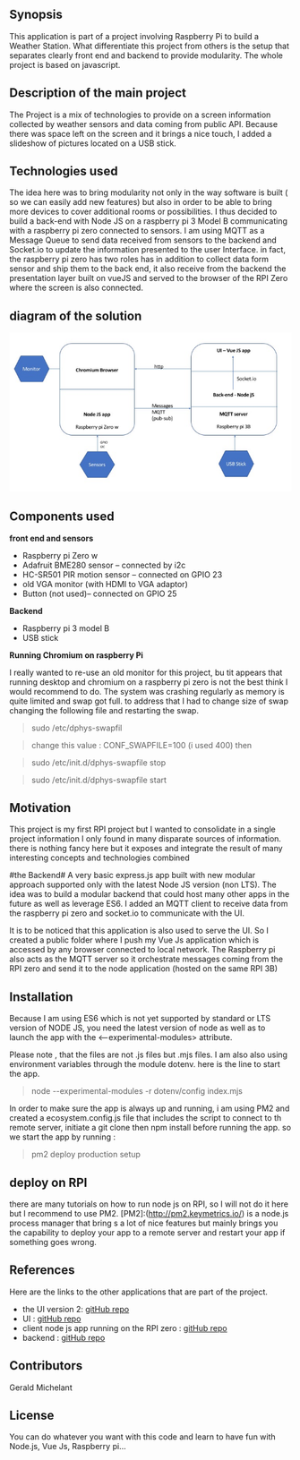 ## Synopsis

This application is part of a project involving Raspberry Pi to build a Weather Station. What differentiate this project from others is the setup that separates clearly front end and backend to provide modularity. The whole project is based on javascript.

## Description of the main project
The Project is a mix of technologies to provide on a screen information collected by weather sensors and data coming from public API. Because there was space left on the screen and it brings a nice touch, I added a slideshow of pictures located on a USB stick.

## Technologies used
The idea here was to bring modularity not only in the way software is built ( so we can easily add new features) but also in order to be able to bring more devices to cover additional rooms or possibilities. I thus decided to build a back-end with Node JS on a raspberry pi 3 Model B communicating with a raspberry pi zero connected to sensors. I am using MQTT as a Message Queue to send data received from sensors to the backend and Socket.io to update the information presented to the user Interface. in fact, the raspberry pi zero has two roles has in addition to collect data form sensor and ship them to the back end, it also receive from the backend the presentation layer built on vueJS and served to the browser of the RPI Zero where the screen is also connected.

## diagram of the solution
![diagram](/diagram-weather.jpg)

## Components used

**front end and sensors**

* Raspberry pi Zero w
* Adafruit BME280 sensor – connected by i2c 
* HC-SR501 PIR motion sensor – connected on GPIO 23
* old VGA monitor (with HDMI to VGA adaptor)
* Button (not used)– connected on GPIO 25 

**Backend**

* Raspberry pi 3 model B
* USB stick

**Running Chromium on raspberry Pi**

I really wanted to re-use an old monitor for this project, bu tit appears that running desktop and chromium on a raspberry pi zero is not the best think I would recommend to do. The system was crashing regularly as memory is quite limited and swap got full. to address that I had to change size of swap changing the following file and restarting the swap.

> sudo /etc/dphys-swapfil

> change this value : CONF_SWAPFILE=100 (i used 400)
 then

> sudo /etc/init.d/dphys-swapfile stop

> sudo /etc/init.d/dphys-swapfile start


## Motivation

This project is my first RPI project but I wanted to consolidate in a single project information I only found in many disparate sources of information. there is nothing fancy here but it exposes and integrate the result of many interesting concepts and technologies combined



#the Backend#
 A very basic express.js app built with new modular approach supported only with the latest Node JS version (non LTS). The idea was to build a modular backend that could host many other apps in the future as well as leverage ES6. I added  an MQTT client to receive data from the raspberry pi zero and socket.io to communicate with the UI.

 It is to be noticed that this application is also used to serve the UI. So I created a public folder where I push my Vue Js application which is accessed by any browser connected to local network.
 The Raspberry pi also acts as the MQTT server so it orchestrate messages coming from the RPI zero and send it to the node application (hosted on the same RPI 3B)

## Installation

Because I am using ES6 which is not yet supported by standard or LTS version of NODE JS, you need the latest version of node as well as to launch the app with the <--experimental-modules> attribute. 

Please note , that the files are not .js files but .mjs files. 
I am also also using environment variables through the module dotenv.
here is the line to start the app.

> node --experimental-modules -r dotenv/config index.mjs

In order to make sure the app is always up and running, i am using PM2 and created a ecosystem.config.js file that includes the script to connect to th remote server, initiate a git clone then npm install before running the app. 
so we start the app by running : 

> pm2 deploy production setup

## deploy on RPI
there are many tutorials on how to run node js on RPI, so I will not do it here but I recommend to use PM2. [PM2]:(http://pm2.keymetrics.io/) is a node.js process manager that bring s a lot of nice features but mainly brings you the capability to deploy your app to a remote server and restart your app if something goes wrong.

## References
Here are the links to the other applications that are part of the project.
* the UI version 2: [gitHub repo](https://github.com/Gerald1614/weather-ui)
* UI : [gitHub repo](https://github.com/Gerald1614/weather-ui-old)
* client node js app running on the RPI zero : [gitHub repo](https://github.com/Gerald1614/weather-client)
* backend : [gitHub repo](https://github.com/Gerald1614/weather-server)


## Contributors

Gerald Michelant

## License
You can do whatever you want with this code and learn to have fun with Node.js, Vue Js, Raspberry pi...